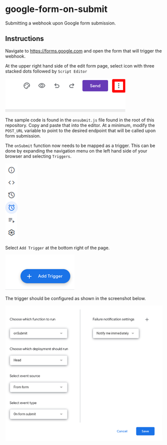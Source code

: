 # google-form-on-submit

Submitting a webhook upon Google form submission.

## Instructions

Navigate to https://forms.google.com and open the form that will trigger the webhook.

At the upper right hand side of the edit form page, select icon with three stacked dots followed
by `Script Editor`

![alt text](img/dots.png)

The sample code is found in the `onsubmit.js` file found in the root of this repository. Copy
and paste that into the editor. At a minimum, modify the `POST_URL` variable to point to the
desired endpoint that will be called upon form submission.

The `onSubmit` function now needs to be mapped as a trigger. This can be done by expanding the
navigation menu on the left hand side of your browser and selecting `Triggers`.

![alt text](img/triggers.png)

Select `Add Trigger` at the bottom right of the page.

![alt text](img/add-trigger.png)

The trigger should be configured as shown in the screenshot below.

![alt text](img/config-trigger.png)